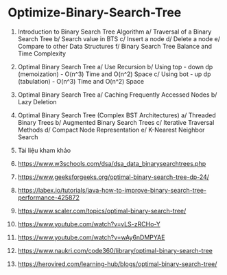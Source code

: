 # Optimize-Binary-Search-Tree

1. Introduction to Binary Search Tree Algorithm
  a/ Traversal of a Binary Search Tree
  b/ Search value in BTS
  c/ Insert a node
  d/ Delete a node
  e/ Compare to other Data Structures
  f/ Binary Search Tree Balance and Time Complexity

2. Optimal Binary Search Tree
     a/ Use Recursion
     b/ Using top - down dp (memoization) - O(n^3) Time and O(n^2) Space
     c/ Using bot - up dp (tabulation) - O(n^3) Time and O(n^2) Space

3. Optimal Binary Search Tree
   a/ Caching Frequently Accessed Nodes
   b/ Lazy Deletion

5. Optimal Binary Search Tree (Complex BST Architectures)
   a/ Threaded Binary Trees
   b/ Augmented Binary Search Trees
   c/ Iterative Traversal Methods
   d/ Compact Node Representation
   e/ K-Nearest Neighbor Search

6. Tài liệu kham khảo
7. https://www.w3schools.com/dsa/dsa_data_binarysearchtrees.php
8. https://www.geeksforgeeks.org/optimal-binary-search-tree-dp-24/
9. https://labex.io/tutorials/java-how-to-improve-binary-search-tree-performance-425872
10. https://www.scaler.com/topics/optimal-binary-search-tree/
11. https://www.youtube.com/watch?v=vLS-zRCHo-Y
12. https://www.youtube.com/watch?v=wAy6nDMPYAE
13. https://www.naukri.com/code360/library/optimal-binary-search-tree
14. https://herovired.com/learning-hub/blogs/optimal-binary-search-tree/
   

